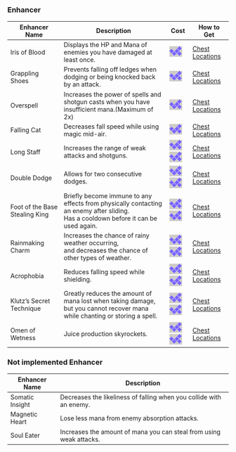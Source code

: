 ### Enhancer

<!-- images or urls list for this page -->
[COST]: ../../../assets/images/wiki/table_of_contents/COST.png
[Chest Locations]:  wiki/en/map/chest_locations

| Enhancer Name	| Description | Cost | How to Get |
| --- | --- | --- | --- |
| Iris of Blood	| Displays the HP and Mana of enemies you have damaged at least once.	| ![COST] | [Chest Locations] |
| Grappling Shoes | Prevents falling off ledges when dodging or being knocked back by an attack. | ![COST] | [Chest Locations] |
| Overspell	| Increases the power of spells and shotgun casts when you have insufficient mana.(Maximum of 2x) | ![COST] | [Chest Locations] |
| Falling Cat	| Decreases fall speed while using magic mid-air. | ![COST] | [Chest Locations] |
| Long Staff | Increases the range of weak attacks and shotguns. | ![COST]![COST] | [Chest Locations] |
| Double Dodge | Allows for two consecutive dodges.	| ![COST]![COST] | [Chest Locations] |
| Foot of the Base Stealing King | Briefly become immune to any effects from physically contacting an enemy after sliding.<br>Has a cooldown before it can be used again.	| ![COST]![COST] | [Chest Locations] |
| Rainmaking Charm | Increases the chance of rainy weather occurring,<br>and decreases the chance of other types of weather. | ![COST]![COST] | [Chest Locations] |
| Acrophobia | Reduces falling speed while shielding. | ![COST]![COST] | [Chest Locations] |
| Klutz’s Secret Technique | Greatly reduces the amount of mana lost when taking damage,<br>but you cannot recover mana while chanting or storing a spell. | ![COST]![COST] | [Chest Locations] |
| Omen of Wetness	| Juice production skyrockets.	| ![COST]![COST] | [Chest Locations] |

### Not implemented Enhancer

| Enhancer Name	| Description |
| --- | --- |
| Somatic Insight |	Decreases the likeliness of falling when you collide with an enemy. |
| Magnetic Heart | Lose less mana from enemy absorption attacks. |
| Soul Eater | Increases the amount of mana you can steal from using weak attacks. |
